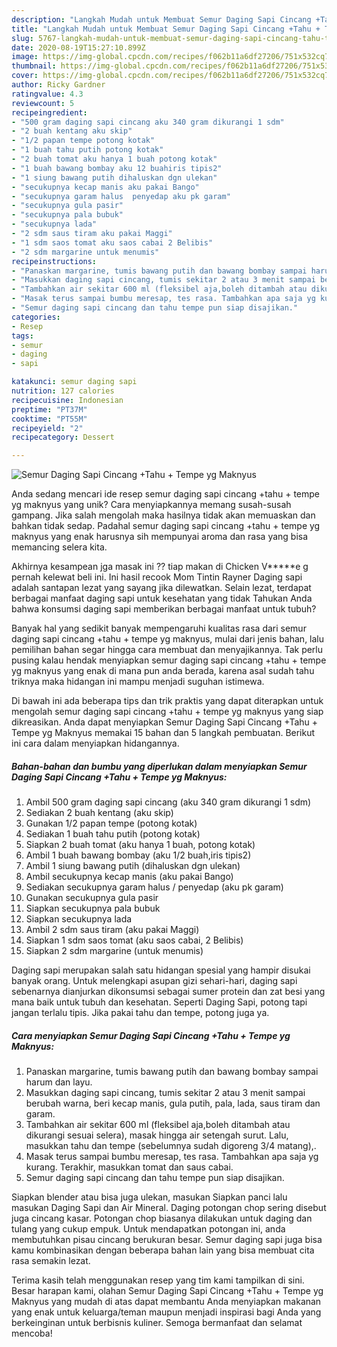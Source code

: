 ```yaml
---
description: "Langkah Mudah untuk Membuat Semur Daging Sapi Cincang +Tahu + Tempe yg Maknyus, Enak Banget"
title: "Langkah Mudah untuk Membuat Semur Daging Sapi Cincang +Tahu + Tempe yg Maknyus, Enak Banget"
slug: 5767-langkah-mudah-untuk-membuat-semur-daging-sapi-cincang-tahu-tempe-yg-maknyus-enak-banget
date: 2020-08-19T15:27:10.899Z
image: https://img-global.cpcdn.com/recipes/f062b11a6df27206/751x532cq70/semur-daging-sapi-cincang-tahu-tempe-yg-maknyus-foto-resep-utama.jpg
thumbnail: https://img-global.cpcdn.com/recipes/f062b11a6df27206/751x532cq70/semur-daging-sapi-cincang-tahu-tempe-yg-maknyus-foto-resep-utama.jpg
cover: https://img-global.cpcdn.com/recipes/f062b11a6df27206/751x532cq70/semur-daging-sapi-cincang-tahu-tempe-yg-maknyus-foto-resep-utama.jpg
author: Ricky Gardner
ratingvalue: 4.3
reviewcount: 5
recipeingredient:
- "500 gram daging sapi cincang aku 340 gram dikurangi 1 sdm"
- "2 buah kentang aku skip"
- "1/2 papan tempe potong kotak"
- "1 buah tahu putih potong kotak"
- "2 buah tomat aku hanya 1 buah potong kotak"
- "1 buah bawang bombay aku 12 buahiris tipis2"
- "1 siung bawang putih dihaluskan dgn ulekan"
- "secukupnya kecap manis aku pakai Bango"
- "secukupnya garam halus  penyedap aku pk garam"
- "secukupnya gula pasir"
- "secukupnya pala bubuk"
- "secukupnya lada"
- "2 sdm saus tiram aku pakai Maggi"
- "1 sdm saos tomat aku saos cabai 2 Belibis"
- "2 sdm margarine untuk menumis"
recipeinstructions:
- "Panaskan margarine, tumis bawang putih dan bawang bombay sampai harum dan layu."
- "Masukkan daging sapi cincang, tumis sekitar 2 atau 3 menit sampai berubah warna, beri kecap manis, gula putih, pala, lada, saus tiram dan garam."
- "Tambahkan air sekitar 600 ml (fleksibel aja,boleh ditambah atau dikurangi sesuai selera), masak hingga air setengah surut. Lalu, masukkan tahu dan tempe (sebelumnya sudah digoreng 3/4 matang),."
- "Masak terus sampai bumbu meresap, tes rasa. Tambahkan apa saja yg kurang. Terakhir, masukkan tomat dan saus cabai."
- "Semur daging sapi cincang dan tahu tempe pun siap disajikan."
categories:
- Resep
tags:
- semur
- daging
- sapi

katakunci: semur daging sapi 
nutrition: 127 calories
recipecuisine: Indonesian
preptime: "PT37M"
cooktime: "PT55M"
recipeyield: "2"
recipecategory: Dessert

---
```



![Semur Daging Sapi Cincang +Tahu + Tempe yg Maknyus](https://img-global.cpcdn.com/recipes/f062b11a6df27206/751x532cq70/semur-daging-sapi-cincang-tahu-tempe-yg-maknyus-foto-resep-utama.jpg)

Anda sedang mencari ide resep semur daging sapi cincang +tahu + tempe yg maknyus yang unik? Cara menyiapkannya memang susah-susah gampang. Jika salah mengolah maka hasilnya tidak akan memuaskan dan bahkan tidak sedap. Padahal semur daging sapi cincang +tahu + tempe yg maknyus yang enak harusnya sih mempunyai aroma dan rasa yang bisa memancing selera kita.

Akhirnya kesampean jga masak ini ?? tiap makan di Chicken V*****e g pernah kelewat beli ini. Ini hasil recook Mom Tintin Rayner Daging sapi adalah santapan lezat yang sayang jika dilewatkan. Selain lezat, terdapat berbagai manfaat daging sapi untuk kesehatan yang tidak Tahukan Anda bahwa konsumsi daging sapi memberikan berbagai manfaat untuk tubuh?

Banyak hal yang sedikit banyak mempengaruhi kualitas rasa dari semur daging sapi cincang +tahu + tempe yg maknyus, mulai dari jenis bahan, lalu pemilihan bahan segar hingga cara membuat dan menyajikannya. Tak perlu pusing kalau hendak menyiapkan semur daging sapi cincang +tahu + tempe yg maknyus yang enak di mana pun anda berada, karena asal sudah tahu triknya maka hidangan ini mampu menjadi suguhan istimewa.


Di bawah ini ada beberapa tips dan trik praktis yang dapat diterapkan untuk mengolah semur daging sapi cincang +tahu + tempe yg maknyus yang siap dikreasikan. Anda dapat menyiapkan Semur Daging Sapi Cincang +Tahu + Tempe yg Maknyus memakai 15 bahan dan 5 langkah pembuatan. Berikut ini cara dalam menyiapkan hidangannya.

<!--inarticleads1-->

##### Bahan-bahan dan bumbu yang diperlukan dalam menyiapkan Semur Daging Sapi Cincang +Tahu + Tempe yg Maknyus:

1. Ambil 500 gram daging sapi cincang (aku 340 gram dikurangi 1 sdm)
1. Sediakan 2 buah kentang (aku skip)
1. Gunakan 1/2 papan tempe (potong kotak)
1. Sediakan 1 buah tahu putih (potong kotak)
1. Siapkan 2 buah tomat (aku hanya 1 buah, potong kotak)
1. Ambil 1 buah bawang bombay (aku 1/2 buah,iris tipis2)
1. Ambil 1 siung bawang putih (dihaluskan dgn ulekan)
1. Ambil secukupnya kecap manis (aku pakai Bango)
1. Sediakan secukupnya garam halus / penyedap (aku pk garam)
1. Gunakan secukupnya gula pasir
1. Siapkan secukupnya pala bubuk
1. Siapkan secukupnya lada
1. Ambil 2 sdm saus tiram (aku pakai Maggi)
1. Siapkan 1 sdm saos tomat (aku saos cabai, 2 Belibis)
1. Siapkan 2 sdm margarine (untuk menumis)


Daging sapi merupakan salah satu hidangan spesial yang hampir disukai banyak orang. Untuk melengkapi asupan gizi sehari-hari, daging sapi sebenarnya dianjurkan dikonsumsi sebagai sumer protein dan zat besi yang mana baik untuk tubuh dan kesehatan. Seperti Daging Sapi, potong tapi jangan terlalu tipis. Jika pakai tahu dan tempe, potong juga ya. 

<!--inarticleads2-->

##### Cara menyiapkan Semur Daging Sapi Cincang +Tahu + Tempe yg Maknyus:

1. Panaskan margarine, tumis bawang putih dan bawang bombay sampai harum dan layu.
1. Masukkan daging sapi cincang, tumis sekitar 2 atau 3 menit sampai berubah warna, beri kecap manis, gula putih, pala, lada, saus tiram dan garam.
1. Tambahkan air sekitar 600 ml (fleksibel aja,boleh ditambah atau dikurangi sesuai selera), masak hingga air setengah surut. Lalu, masukkan tahu dan tempe (sebelumnya sudah digoreng 3/4 matang),.
1. Masak terus sampai bumbu meresap, tes rasa. Tambahkan apa saja yg kurang. Terakhir, masukkan tomat dan saus cabai.
1. Semur daging sapi cincang dan tahu tempe pun siap disajikan.


Siapkan blender atau bisa juga ulekan, masukan Siapkan panci lalu masukan Daging Sapi dan Air Mineral. Daging potongan chop sering disebut juga cincang kasar. Potongan chop biasanya dilakukan untuk daging dan tulang yang cukup empuk. Untuk mendapatkan potongan ini, anda membutuhkan pisau cincang berukuran besar. Semur daging sapi juga bisa kamu kombinasikan dengan beberapa bahan lain yang bisa membuat cita rasa semakin lezat. 

Terima kasih telah menggunakan resep yang tim kami tampilkan di sini. Besar harapan kami, olahan Semur Daging Sapi Cincang +Tahu + Tempe yg Maknyus yang mudah di atas dapat membantu Anda menyiapkan makanan yang enak untuk keluarga/teman maupun menjadi inspirasi bagi Anda yang berkeinginan untuk berbisnis kuliner. Semoga bermanfaat dan selamat mencoba!
